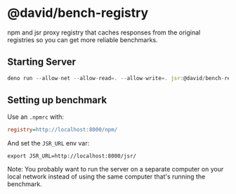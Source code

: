# @david/bench-registry

npm and jsr proxy registry that caches responses from the original registries so
you can get more reliable benchmarks.

## Starting Server

```ts
deno run --allow-net --allow-read=. --allow-write=. jsr:@david/bench-registry/cli
```

## Setting up benchmark

Use an `.npmrc` with:

```ini
registry=http://localhost:8000/npm/
```

And set the `JSR_URL` env var:

```
export JSR_URL=http://localhost:8000/jsr/
```

Note: You probably want to run the server on a separate computer on your
local network instead of using the same computer that's running the benchmark.
